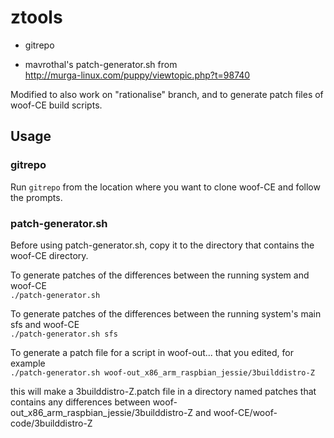 # ztools

 * gitrepo

 * mavrothal's patch-generator.sh from  
 http://murga-linux.com/puppy/viewtopic.php?t=98740

 Modified to also work on "rationalise" branch, and to generate patch files of woof-CE build scripts.

## Usage

### gitrepo

Run `gitrepo` from the location where you want to clone woof-CE and follow the prompts.

### patch-generator.sh

Before using patch-generator.sh, copy it to the directory that contains the woof-CE directory.

To generate patches of the differences between the running system and woof-CE  
`./patch-generator.sh`

To generate patches of the differences between the running system's main sfs and woof-CE  
`./patch-generator.sh sfs`

To generate a patch file for a script in woof-out... that you edited, for example  
`./patch-generator.sh woof-out_x86_arm_raspbian_jessie/3builddistro-Z`

this will make a 3builddistro-Z.patch file in a directory named patches that contains any differences between
woof-out_x86_arm_raspbian_jessie/3builddistro-Z and woof-CE/woof-code/3builddistro-Z
